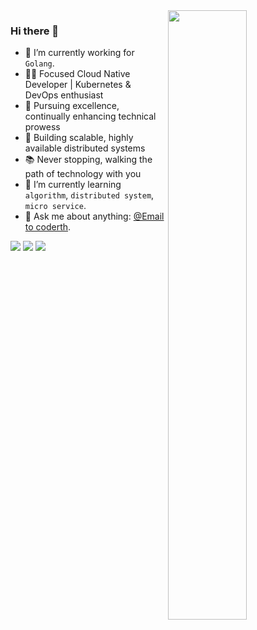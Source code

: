   <img align="right" src="https://github-readme-stats.vercel.app/api?username=CoderTh&show_icons=true" width="50%" />


### Hi there 👋

- 🔭 I’m currently working for `Golang`.
- 👨‍💻 Focused Cloud Native Developer | Kubernetes & DevOps enthusiast
- 🌟 Pursuing excellence, continually enhancing technical prowess
- 🚀 Building scalable, highly available distributed systems
- 📚 Never stopping, walking the path of technology with you
- 🌱 I’m currently learning `algorithm`, `distributed system`, `micro service`.
- 💬 Ask me about anything: [@Email to coderth](mailto:CoderTh@outlook.com).

![](https://img.shields.io/badge/MacOS-Development-d0d1d4)
![](https://img.shields.io/badge/Go-1.17-1cadd5)
![](https://img.shields.io/badge/php-7.1.3-9cf)

